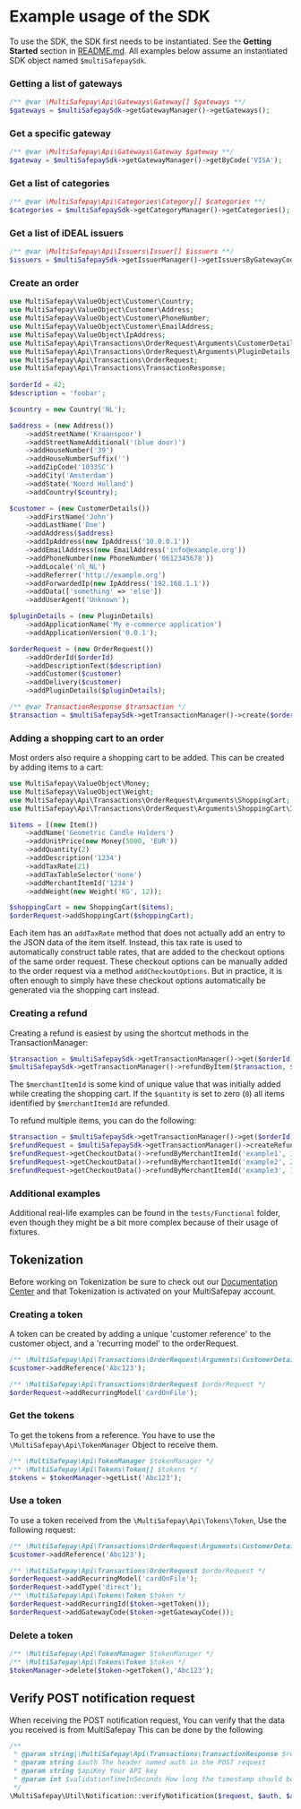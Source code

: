 # Example usage of the SDK
To use the SDK, the SDK first needs to be instantiated. See the **Getting Started** section in [README.md](README.md). All examples below assume an instantiated SDK object named `$multiSafepaySdk`.

### Getting a list of gateways
```php
/** @var \MultiSafepay\Api\Gateways\Gateway[] $gateways **/
$gateways = $multiSafepaySdk->getGatewayManager()->getGateways();
```

### Get a specific gateway
```php
/** @var \MultiSafepay\Api\Gateways\Gateway $gateway **/
$gateway = $multiSafepaySdk->getGatewayManager()->getByCode('VISA');
```

### Get a list of categories
```php
/** @var \MultiSafepay\Api\Categories\Category[] $categories **/
$categories = $multiSafepaySdk->getCategoryManager()->getCategories();
```

### Get a list of iDEAL issuers
```php
/** @var \MultiSafepay\Api\Issuers\Issuer[] $issuers **/
$issuers = $multiSafepaySdk->getIssuerManager()->getIssuersByGatewayCode('IDEAL');
```

### Create an order
```php
use MultiSafepay\ValueObject\Customer\Country;
use MultiSafepay\ValueObject\Customer\Address;
use MultiSafepay\ValueObject\Customer\PhoneNumber;
use MultiSafepay\ValueObject\Customer\EmailAddress;
use MultiSafepay\ValueObject\IpAddress;
use MultiSafepay\Api\Transactions\OrderRequest\Arguments\CustomerDetails;
use MultiSafepay\Api\Transactions\OrderRequest\Arguments\PluginDetails;
use MultiSafepay\Api\Transactions\OrderRequest;
use MultiSafepay\Api\Transactions\TransactionResponse;
 
$orderId = 42;
$description = 'foobar';

$country = new Country('NL');

$address = (new Address())
    ->addStreetName('Kraanspoor')
    ->addStreetNameAdditional('(blue door)')
    ->addHouseNumber('39')
    ->addHouseNumberSuffix('')
    ->addZipCode('1033SC')
    ->addCity('Amsterdam')
    ->addState('Noord Holland')
    ->addCountry($country);

$customer = (new CustomerDetails())
    ->addFirstName('John')
    ->addLastName('Doe')
    ->addAddress($address)
    ->addIpAddress(new IpAddress('10.0.0.1'))
    ->addEmailAddress(new EmailAddress('info@example.org'))
    ->addPhoneNumber(new PhoneNumber('0612345678'))
    ->addLocale('nl_NL')
    ->addReferrer('http://example.org')
    ->addForwardedIp(new IpAddress('192.168.1.1'))
    ->addData(['something' => 'else'])
    ->addUserAgent('Unknown');

$pluginDetails = (new PluginDetails)
    ->addApplicationName('My e-commerce application')
    ->addApplicationVersion('0.0.1');

$orderRequest = (new OrderRequest())
    ->addOrderId($orderId)
    ->addDescriptionText($description)
    ->addCustomer($customer)
    ->addDelivery($customer)
    ->addPluginDetails($pluginDetails);

/** @var TransactionResponse $transaction */
$transaction = $multiSafepaySdk->getTransactionManager()->create($orderRequest);
```

### Adding a shopping cart to an order
Most orders also require a shopping cart to be added. This can be created by adding items to a cart:
```php
use MultiSafepay\ValueObject\Money;
use MultiSafepay\ValueObject\Weight;
use MultiSafepay\Api\Transactions\OrderRequest\Arguments\ShoppingCart;
use MultiSafepay\Api\Transactions\OrderRequest\Arguments\ShoppingCart\Item;

$items = [(new Item())
    ->addName('Geometric Candle Holders')
    ->addUnitPrice(new Money(5000, 'EUR'))
    ->addQuantity(2)
    ->addDescription('1234')
    ->addTaxRate(21)
    ->addTaxTableSelector('none')
    ->addMerchantItemId('1234')
    ->addWeight(new Weight('KG', 12));

$shoppingCart = new ShoppingCart($items);
$orderRequest->addShoppingCart($shoppingCart);
```

Each item has an `addTaxRate` method that does not actually add an entry to the JSON data of the item itself. Instead, this tax rate is used to automatically construct table rates, that are added to the checkout options of the same order request. These checkout options can be manually added to the order request via a method `addCheckoutOptions`. But in practice, it is often enough to simply have these checkout options automatically be generated via the shopping cart instead.

### Creating a refund
Creating a refund is easiest by using the shortcut methods in the TransactionManager:
```php
$transaction = $multiSafepaySdk->getTransactionManager()->get($orderId);
$multiSafepaySdk->getTransactionManager()->refundByItem($transaction, $merchantItemId, $quantity = 0);
```
The `$merchantItemId` is some kind of unique value that was initially added while creating the shopping cart. If the `$quantity` is set to zero (`0`) all items identified by `$merchantItemId` are refunded.

To refund multiple items, you can do the following:
```php
$transaction = $multiSafepaySdk->getTransactionManager()->get($orderId);
$refundRequest = $multiSafepaySdk->getTransactionManager()->createRefundRequest($transaction);
$refundRequest->getCheckoutData()->refundByMerchantItemId('example1', 1);
$refundRequest->getCheckoutData()->refundByMerchantItemId('example2', 2);
$refundRequest->getCheckoutData()->refundByMerchantItemId('example3', 1);
```

### Additional examples
Additional real-life examples can be found in the `tests/Functional` folder, even though they might be a bit more complex because of their usage of fixtures.

## Tokenization
Before working on Tokenization be sure to check out our [Documentation Center](https://docs.multisafepay.com/tools/tokenization/tokenization-api-level/) and that Tokenization is activated on your MultiSafepay account.

### Creating a token
A token can be created by adding a unique 'customer reference' to the customer object, and a 'recurring model' to the orderRequest.
````php
/** \MultiSafepay\Api\Transactions\OrderRequest\Arguments\CustomerDetails $customer */
$customer->addReference('Abc123');

/** \MultiSafepay\Api\Transactions\OrderRequest $orderRequest */
$orderRequest->addRecurringModel('cardOnFile');
````

### Get the tokens
To get the tokens from a reference. You have to use the `\MultiSafepay\Api\TokenManager` Object to receive them.
```php
/** \MultiSafepay\Api\TokenManager $tokenManager */
/** \MultiSafepay\Api\Tokens\Token[] $tokens */
$tokens = $tokenManager->getList('Abc123');
```

### Use a token
To use a token received from the `\MultiSafepay\Api\Tokens\Token`, Use the following request:
```php
/** \MultiSafepay\Api\Transactions\OrderRequest\Arguments\CustomerDetails $customer */
$customer->addReference('Abc123');

/** \MultiSafepay\Api\Transactions\OrderRequest $orderRequest */
$orderRequest->addRecurringModel('cardOnFile');
$orderRequest->addType('direct');
/** \MultiSafepay\Api\Tokens\Token $token */
$orderRequest->addRecurringId($token->getToken());
$orderRequest->addGatewayCode($token->getGatewayCode());
```

### Delete a token
```php
/** \MultiSafepay\Api\TokenManager $tokenManager */
/** \MultiSafepay\Api\Tokens\Token $token */
$tokenManager->delete($token->getToken(),'Abc123');
```

## Verify POST notification request
When receiving the POST notification request, You can verify that the data you received is from MultiSafepay
This can be done by the following
```php
/**
 * @param string|\MultiSafepay\Api\Transactions\TransactionResponse $request the original json data received from MultiSafepay
 * @param string $auth The header named auth in the POST request
 * @param string $apiKey Your API key
 * @param int $validationTimeInSeconds How long the timestamp should be valid from the POST request 
 */
\MultiSafepay\Util\Notification::verifyNotification($request, $auth, $apiKey,$validationTimeInSeconds);
```
